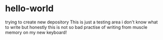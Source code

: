# hello-world
trying to create new depository
This is just a testing area
i don't know what to write but honestly this is not so bad practise of writing from muscle memory on my new keyboard!

